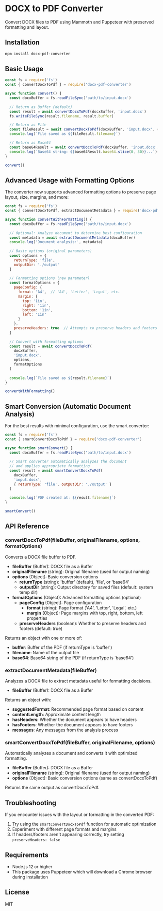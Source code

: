 # DOCX to PDF Converter

Convert DOCX files to PDF using Mammoth and Puppeteer with preserved formatting and layout.

## Installation

```sh
npm install docx-pdf-converter
```

## Basic Usage

```js
const fs = require('fs')
const { convertDocxToPdf } = require('docx-pdf-converter')

async function convert() {
  const docxBuffer = fs.readFileSync('path/to/input.docx')
  
  // Return as Buffer (default)
  const result = await convertDocxToPdf(docxBuffer, 'input.docx')
  fs.writeFileSync(result.filename, result.buffer)

  // Return as File
  const fileResult = await convertDocxToPdf(docxBuffer, 'input.docx', { returnType: 'file' })
  console.log(`File saved as ${fileResult.filename}`)

  // Return as Base64
  const base64Result = await convertDocxToPdf(docxBuffer, 'input.docx', { returnType: 'base64' })
  console.log(`Base64 string: ${base64Result.base64.slice(0, 30)}...`)
}

convert()
```

## Advanced Usage with Formatting Options

The converter now supports advanced formatting options to preserve page layout, size, margins, and more:

```js
const fs = require('fs')
const { convertDocxToPdf, extractDocumentMetadata } = require('docx-pdf-converter')

async function convertWithFormatting() {
  const docxBuffer = fs.readFileSync('path/to/input.docx')
  
  // Optional: Analyze document to determine best configuration
  const metadata = await extractDocumentMetadata(docxBuffer)
  console.log('Document analysis:', metadata)
  
  // Basic options (original parameters)
  const options = {
    returnType: 'file', 
    outputDir: './output'
  }
  
  // Formatting options (new parameter)
  const formatOptions = {
    pageConfig: {
      format: 'A4',  // 'A4', 'Letter', 'Legal', etc.
      margin: {
        top: '1in',
        right: '1in',
        bottom: '1in',
        left: '1in'
      }
    },
    preserveHeaders: true  // Attempts to preserve headers and footers
  }
  
  // Convert with formatting options
  const result = await convertDocxToPdf(
    docxBuffer, 
    'input.docx', 
    options, 
    formatOptions
  )
  
  console.log(`File saved as ${result.filename}`)
}

convertWithFormatting()
```

## Smart Conversion (Automatic Document Analysis)

For the best results with minimal configuration, use the smart converter:

```js
const fs = require('fs')
const { smartConvertDocxToPdf } = require('docx-pdf-converter')

async function smartConvert() {
  const docxBuffer = fs.readFileSync('path/to/input.docx')
  
  // Smart converter automatically analyzes the document
  // and applies appropriate formatting
  const result = await smartConvertDocxToPdf(
    docxBuffer,
    'input.docx',
    { returnType: 'file', outputDir: './output' }
  )
  
  console.log(`PDF created at: ${result.filename}`)
}

smartConvert()
```

## API Reference

### convertDocxToPdf(fileBuffer, originalFilename, options, formatOptions)

Converts a DOCX file buffer to PDF.

- **fileBuffer** (Buffer): DOCX file as a Buffer
- **originalFilename** (string): Original filename (used for output naming)
- **options** (Object): Basic conversion options
  - **returnType** (string): 'buffer' (default), 'file', or 'base64'
  - **outputDir** (string): Output directory for saved files (default: system temp dir)
- **formatOptions** (Object): Advanced formatting options (optional)
  - **pageConfig** (Object): Page configuration
    - **format** (string): Page format ('A4', 'Letter', 'Legal', etc.)
    - **margin** (Object): Page margins with top, right, bottom, left properties
  - **preserveHeaders** (boolean): Whether to preserve headers and footers (default: true)

Returns an object with one or more of:
- **buffer**: Buffer of the PDF (if returnType is 'buffer')
- **filename**: Name of the output file
- **base64**: Base64 string of the PDF (if returnType is 'base64')

### extractDocumentMetadata(fileBuffer)

Analyzes a DOCX file to extract metadata useful for formatting decisions.

- **fileBuffer** (Buffer): DOCX file as a Buffer

Returns an object with:
- **suggestedFormat**: Recommended page format based on content
- **contentLength**: Approximate content length
- **hasHeaders**: Whether the document appears to have headers
- **hasFooters**: Whether the document appears to have footers
- **messages**: Any messages from the analysis process

### smartConvertDocxToPdf(fileBuffer, originalFilename, options)

Automatically analyzes a document and converts it with optimized formatting.

- **fileBuffer** (Buffer): DOCX file as a Buffer
- **originalFilename** (string): Original filename (used for output naming)
- **options** (Object): Basic conversion options (same as convertDocxToPdf)

Returns the same output as convertDocxToPdf.

## Troubleshooting

If you encounter issues with the layout or formatting in the converted PDF:

1. Try using the `smartConvertDocxToPdf` function for automatic optimization
2. Experiment with different page formats and margins
3. If headers/footers aren't appearing correctly, try setting `preserveHeaders: false`

## Requirements

- Node.js 12 or higher
- This package uses Puppeteer which will download a Chrome browser during installation

## License

MIT